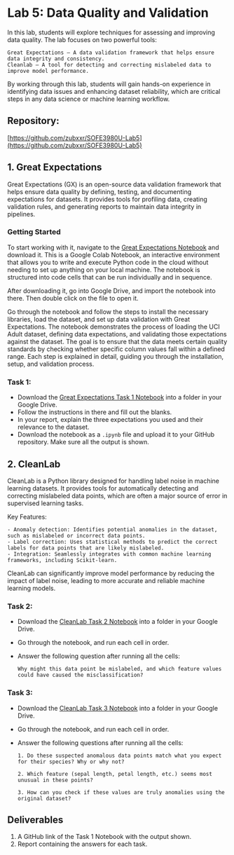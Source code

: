 # Lab 5: Data Quality and Validation

In this lab, students will explore techniques for assessing and improving data quality. The lab focuses on two powerful tools:

    Great Expectations – A data validation framework that helps ensure data integrity and consistency.
    Cleanlab – A tool for detecting and correcting mislabeled data to improve model performance.

By working through this lab, students will gain hands-on experience in identifying data issues and enhancing dataset reliability, which are critical steps in any data science or machine learning workflow.

## Repository:   
[https://github.com/zubxxr/SOFE3980U-Lab5](https://github.com/zubxxr/SOFE3980U-Lab5) 

## 1. Great Expectations

Great Expectations (GX) is an open-source data validation framework that helps ensure data quality by defining, testing, and documenting expectations for datasets. It provides tools for profiling data, creating validation rules, and generating reports to maintain data integrity in pipelines.

### Getting Started
To start working with it, navigate to the [Great Expectations Notebook](https://github.com/zubxxr/SOFE3980U-Lab5/blob/main/Great_Expectations.ipynb) and download it. This is a Google Colab Notebook, an interactive environment that allows you to write and execute Python code in the cloud without needing to set up anything on your local machine. The notebook is structured into code cells that can be run individually and in sequence.

After downloading it, go into Google Drive, and import the notebook into there. Then double click on the file to open it.

Go through the notebook and follow the steps to install the necessary libraries, load the dataset, and set up data validation with Great Expectations. The notebook demonstrates the process of loading the UCI Adult dataset, defining data expectations, and validating those expectations against the dataset. The goal is to ensure that the data meets certain quality standards by checking whether specific column values fall within a defined range. Each step is explained in detail, guiding you through the installation, setup, and validation process.


### Task 1:
- Download the [Great Expectations Task 1 Notebook](https://github.com/zubxxr/SOFE3980U-Lab5/blob/main/Great_Expectations_Task.ipynb) into a folder in your Google Drive.
- Follow the instructions in there and fill out the blanks.
- In your report, explain the three expectations you used and their relevance to the dataset.
- Download the notebook as a `.ipynb` file and upload it to your GitHub repository. Make sure all the output is shown.


## 2. CleanLab

CleanLab is a Python library designed for handling label noise in machine learning datasets. It provides tools for automatically detecting and correcting mislabeled data points, which are often a major source of error in supervised learning tasks.

Key Features:

    - Anomaly detection: Identifies potential anomalies in the dataset, such as mislabeled or incorrect data points.
    - Label correction: Uses statistical methods to predict the correct labels for data points that are likely mislabeled.
    - Integration: Seamlessly integrates with common machine learning frameworks, including Scikit-learn.

CleanLab can significantly improve model performance by reducing the impact of label noise, leading to more accurate and reliable machine learning models.


### Task 2:
- Download the [CleanLab Task 2 Notebook]() into a folder in your Google Drive.
- Go through the notebook, and run each cell in order.
- Answer the following question after running all the cells:
  
  `Why might this data point be mislabeled, and which feature values could have caused the misclassification?`

### Task 3:
- Download the [CleanLab Task 3 Notebook]() into a folder in your Google Drive.
- Go through the notebook, and run each cell in order.
- Answer the following questions after running all the cells:
  
  `1. Do these suspected anomalous data points match what you expect for their species? Why or why not?`
  
  `2. Which feature (sepal length, petal length, etc.) seems most unusual in these points?`
  
  `3. How can you check if these values are truly anomalies using the original dataset?`

## Deliverables
1. A GitHub link of the Task 1 Notebook with the output shown.
2. Report containing the answers for each task.
